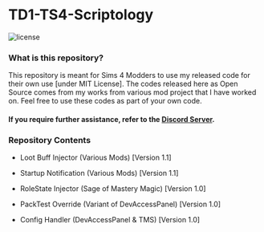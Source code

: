 # TD1-TS4-Scriptology

![license](https://img.shields.io/github/license/TwelfthDoctor1/TD1-TS4-Scriptology?color=blueviolet&label=open-src-scripts-license)

### What is this repository?

This repository is meant for Sims 4 Modders to use my released code for their own use [under MIT License]. The codes released here as Open Source comes from my works from various mod project that I have worked on. Feel free to use these codes as part of your own code.

#### If you require further assistance, refer to the [Discord Server](https://discord.gg/waHpcSHZwb).

### Repository Contents

* Loot Buff Injector (Various Mods) [Version 1.1]

* Startup Notification (Various Mods) [Version 1.1]

* RoleState Injector (Sage of Mastery Magic) [Version 1.0]

* PackTest Override (Variant of DevAccessPanel) [Version 1.0]

* Config Handler (DevAccessPanel & TMS) [Version 1.0]
